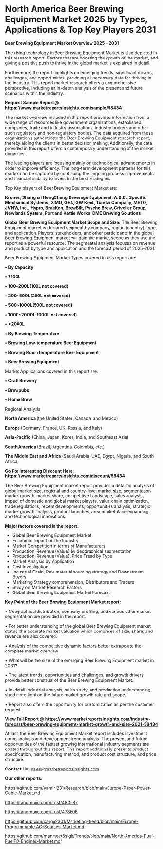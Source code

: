  # North America Beer Brewing Equipment Market 2025 by Types, Applications & Top Key Players 2031

<Strong> Beer Brewing Equipment Market Overview 2025 - 2031</strong>

The rising technology in Beer Brewing Equipment Market is also depicted in this research report. Factors that are boosting the growth of the market, and giving a positive push to thrive in the global market is explained in detail.

Furthermore, the report highlights on emerging trends, significant drivers, challenges, and opportunities, providing all necessary data for thriving in the industry. This report market research offers a comprehensive perspective, including an in-depth analysis of the present and future scenarios within the industry.

<strong>Request Sample Report @ <a href=https://www.marketreportsinsights.com/sample/58434>https://www.marketreportsinsights.com/sample/58434</a></strong>

The market overview included in this report provides information from a wide range of resources like government organizations, established companies, trade and industry associations, industry brokers and other such regulatory and non-regulatory bodies. The data acquired from these organizations authenticate the Beer Brewing Equipment research report, thereby aiding the clients in better decision making. Additionally, the data provided in this report offers a contemporary understanding of the market dynamics.

The leading players are focusing mainly on technological advancements in order to improve efficiency. The long-term development patterns for this market can be captured by continuing the ongoing process improvements and financial stability to invest in the best strategies.

Top Key players of Beer Brewing Equipment Market are:

<strong>Krones, Shanghai HengCheng Beverage Equipment, A.B.E., Specific Mechanical Systems, XIMO, GEA, GW Kent, Tiantai Company, METO, JVNW, Inc., Hypro, BrauKon, BrewBilt, Psycho Brew, Criveller Group, Newlands System, Portland Kettle Works, DME Brewing Solutions</strong>

<strong><b>Global Beer Brewing Equipment Market Scope and Size:</b></strong>
The Beer Brewing Equipment market is declared segment by company, region (country), type, and application. Players, stakeholders, and other participants in the global Beer Brewing Equipment market will gain the market scope as they use the report as a powerful resource. The segmental analysis focuses on revenue and product by type and application and the forecast period of 2025-2031.

Beer Brewing Equipment Market Types covered in this report are:

<strong>• By Capacity

• ?100L

• 100~200L(100L not covered)

• 200~500L(200L not covered)

• 500~1000L(500L not covered)

• 1000~2000L(1000L not covered)

• >2000L

• By Brewing Temperature

• Brewing Low-temperature Beer Equipment

• Brewing Room temperature Beer Equipment

• Beer Brewing Equipment</strong>

Market Applications covered in this report are:

<strong>• Craft Brewery

• Brewpubs

• Home Brew</strong> 

Regional Analysis

<strong>North America</strong> (the United States, Canada, and Mexico)

<strong>Europe</strong> (Germany, France, UK, Russia, and Italy)

<strong>Asia-Pacific</strong> (China, Japan, Korea, India, and Southeast Asia)

<strong>South America</strong> (Brazil, Argentina, Colombia, etc.)

<strong>The Middle East and Africa</strong> (Saudi Arabia, UAE, Egypt, Nigeria, and South Africa)

<strong>Go For Interesting Discount Here: <a href=https://www.marketreportsinsights.com/discount/58434>https://www.marketreportsinsights.com/discount/58434</a></strong>

The Beer Brewing Equipment market report provides a detailed analysis of global market size, regional and country-level market size, segmentation market growth, market share, competitive Landscape, sales analysis, impact of domestic and global market players, value chain optimization, trade regulations, recent developments, opportunities analysis, strategic market growth analysis, product launches, area marketplace expanding, and technological innovations.

<strong><b>Major factors covered in the report:</b></strong>
<ul>
  <li>Global Beer Brewing Equipment Market </li>
  <li>Economic Impact on the Industry</li>
  <li>Market Competition in terms of Manufacturers</li>
  <li>Production, Revenue (Value) by geographical segmentation</li>
  <li>Production, Revenue (Value), Price Trend by Type</li>
  <li>Market Analysis by Application</li>
  <li>Cost Investigation</li>
  <li>Industrial Chain, Raw material sourcing strategy and Downstream Buyers</li>
  <li>Marketing Strategy comprehension, Distributors and Traders</li>
  <li>Study on Market Research Factors</li>
  <li>Global Beer Brewing Equipment Market Forecast</li>
</ul>

<strong><b>Key Point of the Beer Brewing Equipment Market report:</b></strong>

• Geographical distribution, company profiling, and various other market segmentation are provided in the report.

• For better understanding of the global Beer Brewing Equipment market status, the accurate market valuation which comprises of size, share, and revenue are also covered.

• Analysis of the competitive dynamic factors better extrapolate the complete market overview

• What will be the size of the emerging Beer Brewing Equipment market in 2031?

• The latest trends, opportunities and challenges, and growth drivers provide better construal of the Beer Brewing Equipment Market.

• In-detail industrial analysis, sales study, and production understanding shed more light on the future market growth rate and scope.

• Report also offers the opportunity for customization as per the customer request.

<strong><b>View Full Report @ <a href=https://www.marketreportsinsights.com/industry-forecast/beer-brewing-equipment-market-growth-and-size-2021-58434>https://www.marketreportsinsights.com/industry-forecast/beer-brewing-equipment-market-growth-and-size-2021-58434</a></b></strong>


At last, the Beer Brewing Equipment Market report includes investment come analysis and development trend analysis. The present and future opportunities of the fastest growing international industry segments are coated throughout this report. This report additionally presents product specification, manufacturing method, and product cost structure, and price structure.

<strong>Contact Us:</strong>
sales@marketreportsinsights.com

<strong>Our other reports:</strong>

<a href=https://github.com/yamini231/Research/blob/main/Europe-Paper-Power-Cable-Market.md>https://github.com/yamini231/Research/blob/main/Europe-Paper-Power-Cable-Market.md</a>

<a href=https://tanomuno.com/illust/480687>https://tanomuno.com/illust/480687</a>

<a href=https://tanomuno.com/illust/478606>https://tanomuno.com/illust/478606</a>

<a href=https://github.com/cargo2301/Marketing-trend/blob/main/Europe-Programmable-AC-Sources-Market.md>https://github.com/cargo2301/Marketing-trend/blob/main/Europe-Programmable-AC-Sources-Market.md</a>

<a href=https://github.com/manmeet5sigh/Trends/blob/main/North-America-Dual-FuelFD-Engines-Market.md>https://github.com/manmeet5sigh/Trends/blob/main/North-America-Dual-FuelFD-Engines-Market.md</a>"
